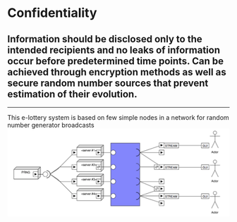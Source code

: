 # Confidentiality 
## Information should be disclosed only to the intended recipients and no leaks of information occur before predetermined time points. Can be achieved through encryption methods as well as secure random number sources that prevent estimation of their evolution.
----
This e-lottery system is based on few simple nodes in a network for random number generator broadcasts
![Simple scheme of the system](https://raw.githubusercontent.com/CandOpSec/IncidentResponsePlan/master/docs/e-lottery-requirements/confidentiality/assets/simple_scheme.png)

